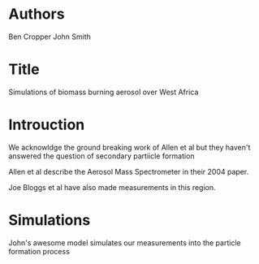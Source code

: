 # Authors
Ben Cropper
John Smith

# Title
Simulations of biomass burning aerosol over West Africa

# Introuction
We acknowldge the ground breaking work of Allen et al but they haven't answered the question of secondary partiicle formation

Allen et al describe the Aerosol Mass Spectrometer in their 2004 paper.

Joe Bloggs et al have also made measurements in this region.

# Simulations

John's awesome model simulates our measurements into the particle formation process

